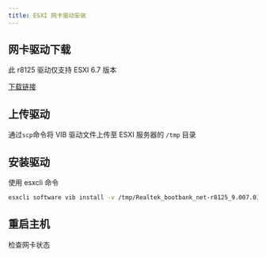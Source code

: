 ```yaml
---
title: ESXI 网卡驱动安装
---
```


## 网卡驱动下载

此 r8125 驱动仅支持 ESXI 6.7 版本

[下载链接](https://github.com/realganfan/r8125-esxi/releases/)

## 上传驱动

通过`scp`命令将 VIB 驱动文件上传至 ESXI 服务器的 `/tmp` 目录

## 安装驱动

使用 esxcli 命令

```bash
esxcli software vib install -v /tmp/Realtek_bootbank_net-r8125_9.007.01-1.vib
```

## 重启主机

检查网卡状态
